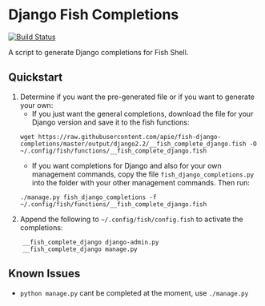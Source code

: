 # Django Fish Completions

[![Build Status](https://travis-ci.com/apie/fish-django-completions.svg?branch=master)](https://travis-ci.com/apie/fish-django-completions)

A script to generate Django completions for Fish Shell.

## Quickstart

1. Determine if you want the pre-generated file or if you want to generate your own:
	- If you just want the general completions, download the file for your Django version and save it to the fish functions:
	```
	wget https://raw.githubusercontent.com/apie/fish-django-completions/master/output/django2.2/__fish_complete_django.fish -O ~/.config/fish/functions/__fish_complete_django.fish
	```
	- If you want completions for Django and also for your own management commands, copy the file `fish_django_completions.py` into the folder with your other management commands. Then run:
	```
	./manage.py fish_django_completions -f ~/.config/fish/functions/__fish_complete_django.fish
	```
2. Append the following to `~/.config/fish/config.fish` to activate the completions:
```
    __fish_complete_django django-admin.py
    __fish_complete_django manage.py
```

## Known Issues

* `python manage.py` cant be completed at the moment, use `./manage.py`

